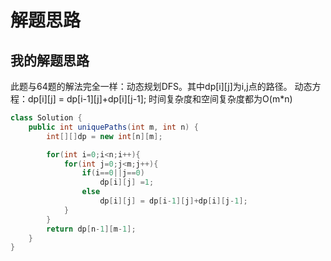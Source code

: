 # 解题思路

## 我的解题思路
此题与64题的解法完全一样：动态规划DFS。其中dp[i][j]为i,j点的路径。
动态方程：dp[i][j] = dp[i-1][j]+dp[i][j-1];
时间复杂度和空间复杂度都为O(m*n)
```java
class Solution {
    public int uniquePaths(int m, int n) {
        int[][]dp = new int[n][m];

        for(int i=0;i<n;i++){
            for(int j=0;j<m;j++){
                if(i==0||j==0)
                    dp[i][j] =1;
                else
                    dp[i][j] = dp[i-1][j]+dp[i][j-1];
            }
        }
        return dp[n-1][m-1];
    }
}
```